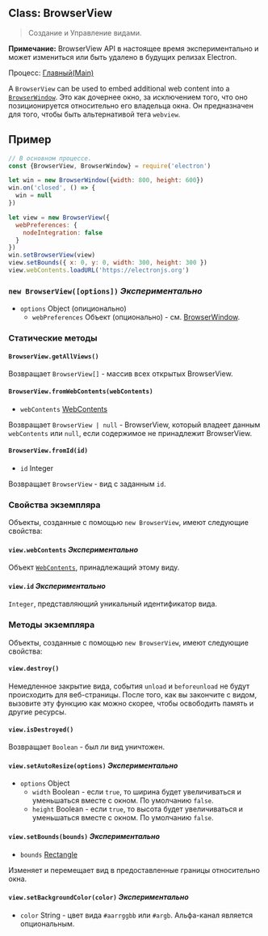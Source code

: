 ## Class: BrowserView

> Создание и Управление видами.

**Примечание:** BrowserView API в настоящее время экспериментально и может измениться или быть удалено в будущих релизах Electron.

Процесс: [Главный(Main)](../glossary.md#main-process)

A `BrowserView` can be used to embed additional web content into a [`BrowserWindow`](browser-window.md). Это как дочернее окно, за исключением того, что оно позиционируется относительно его владельца окна. Он предназначен для того, чтобы быть альтернативой тега `webview`.

## Пример

```javascript
// В основном процессе.
const {BrowserView, BrowserWindow} = require('electron')

let win = new BrowserWindow({width: 800, height: 600})
win.on('closed', () => {
  win = null
})

let view = new BrowserView({
  webPreferences: {
    nodeIntegration: false
  }
})
win.setBrowserView(view)
view.setBounds({ x: 0, y: 0, width: 300, height: 300 })
view.webContents.loadURL('https://electronjs.org')
```

### `new BrowserView([options])` *Экспериментально*

* `options` Object (опиционально) 
  * `webPreferences` Объект (опционально) - см. [BrowserWindow](browser-window.md).

### Статические методы

#### `BrowserView.getAllViews()`

Возвращает `BrowserView[]` - массив всех открытых BrowserView.

#### `BrowserView.fromWebContents(webContents)`

* `webContents` [WebContents](web-contents.md)

Возвращает `BrowserView | null` - BrowserView, который владеет данным `webContents` или `null`, если содержимое не принадлежит BrowserView.

#### `BrowserView.fromId(id)`

* `id` Integer

Возвращает `BrowserView` - вид с заданным `id`.

### Свойства экземпляра

Объекты, созданные с помощью `new BrowserView`, имеют следующие свойства:

#### `view.webContents` *Экспериментально*

Объект [`WebContents`](web-contents.md), принадлежащий этому виду.

#### `view.id` *Экспериментально*

`Integer`, представляющий уникальный идентификатор вида.

### Методы экземпляра

Объекты, созданные с помощью `new BrowserView`, имеют следующие свойства:

#### `view.destroy()`

Немедленное закрытие вида, события `unload` и `beforeunload` не будут происходить для веб-страницы. После того, как вы закончите с видом, вызовите эту функцию как можно скорее, чтобы освободить память и другие ресурсы.

#### `view.isDestroyed()`

Возвращает `Boolean` - был ли вид уничтожен.

#### `view.setAutoResize(options)` *Экспериментально*

* `options` Object 
  * `width` Boolean - если `true`, то ширина будет увеличиваться и уменьшаться вместе с окном. По умолчанию `false`.
  * `height` Boolean - если `true`, то высота будет увеличиваться и уменьшаться вместе с окном. По умолчанию `false`.

#### `view.setBounds(bounds)` *Экспериментально*

* `bounds` [Rectangle](structures/rectangle.md)

Изменяет и перемещает вид в предоставленные границы относительно окна.

#### `view.setBackgroundColor(color)` *Экспериментально*

* `color` String - цвет вида `#aarrggbb` или `#argb`. Альфа-канал является опциональным.